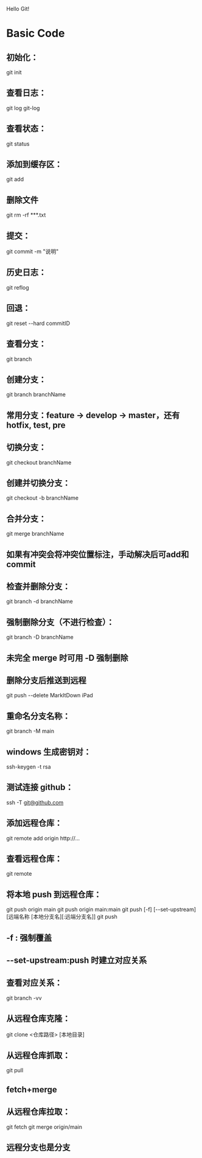 Hello Git!
# Basic Code
## 初始化：
git init
## 查看日志：
git log
git-log
## 查看状态：
git status
## 添加到缓存区：
git add
## 删除文件
git rm -rf ***.txt
## 提交：
git commit -m "说明"
## 历史日志：
git reflog
## 回退：
git reset --hard commitID 
## 查看分支：
git branch
## 创建分支：
git branch branchName
## 常用分支：feature -> develop -> master，还有 hotfix, test, pre
## 切换分支：
git checkout branchName
## 创建并切换分支：
git checkout -b branchName
## 合并分支：
git merge branchName
## 如果有冲突会将冲突位置标注，手动解决后可add和commit
## 检查并删除分支：
git branch -d branchName
## 强制删除分支（不进行检查）：
git branch -D branchName
## 未完全 merge 时可用 -D 强制删除
## 删除分支后推送到远程
git push --delete MarkItDown iPad
## 重命名分支名称：
git branch -M main
## windows 生成密钥对：
ssh-keygen -t rsa
## 测试连接 github：
ssh -T git@github.com
## 添加远程仓库：
git remote add origin http://...
## 查看远程仓库：
git remote
## 将本地 push 到远程仓库：
git push origin main
git push origin main:main
git push [-f] [--set-upstream] [远端名称 [本地分支名][:远端分支名]]
git push
## -f : 强制覆盖
## --set-upstream:push 时建立对应关系
## 查看对应关系：
git branch -vv
## 从远程仓库克隆：
git clone <仓库路径> [本地目录]
## 从远程仓库抓取：
git pull
## fetch+merge
## 从远程仓库拉取：
git fetch
git merge origin/main
## 远程分支也是分支
